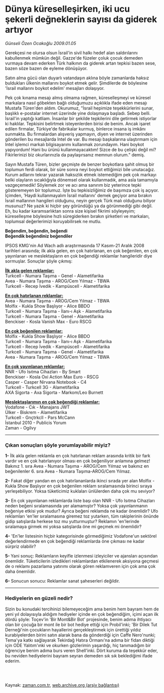 # Dünya küreselleşirken, iki ucu şekerli değneklerin sayısı da giderek artıyor

*Günseli Özen Ocakoğlu 2009.01.05*

<td class="columnist-detail">
<p>Gerekçesi ne olursa olsun İsrail'in sivil halkı hedef alan saldırılarını kabullenmek mümkün değil. Gazze'de füzeler çoluk çocuk demeden vurmaya devam ederken Türk halkının da giderek artan tepkisi bazen sese, bazen söze bazen de eyleme dönüşüyor.</p>
<p>
<div id="haberMetinDiv">
<p>Satın alma gücü olan duyarlı vatandaşın aklına böyle zamanlarda haksız buldukları ülkenin mallarını boykot etmek gelir. Şimdilerde de böylesine 'İsrail mallarını boykot edelim' mesajları dolaşıyor. 
<p> Pek çok kınama mesajı almış olmama rağmen, küreselleşmeyi ve küresel markalara nasıl göbekten bağlı olduğumuzu açıklıkla ifade eden mesajı Mustafa Türen'den aldım. Okurumuz, "İsrail hepimize teşekkürlerini sunar, başlıklı e-postalar internet üzerinde yine dolaşmaya başladı. Sebep belli. İsrail'in yaptığı katliam. İnsanlar bir şekilde tepkilerini dile getirmek istiyorlar ki haklılar. Tepkisini belirtmek isteyenlerden birisi de benim. Ancak işaret edilen firmalar, Türkiye'de fabrikalar kurmuş, binlerce insana iş imkânı sunmakta. Bu firmalardan alışveriş yapmayın, diyen ve internet üzerinden gönderilen bu mesajlarda Intel de var. Bu mesajı başkalarına ulaştırmam için Intel işlemci markalı bilgisayarımı kullanmak zorundayım. Hani boykot yapıyordum! Hani bu ürünü kullanmayacaktım! Sizce de bu çelişki değil mi? Fikirlerinizi biz okurlarınızla da paylaşırsanız memnun olurum." demiş. 
<p> Sayın Mustafa Türen, bizler geçmişte de benzer boykotlara şahit olmuş bir toplumun ferdi olarak, bir süre sonra neyi boykot ettiğimizi bile unutacağız. Kurum adlarını tekrar yazarak haksızlık etmek istemediğim pek çok markayı belki olayların sıcaklığıyla dönemsel olarak kullanmadık, ama asla tamamıyla vazgeçemedik! Söylemek zor ve acı ama sanırım biz yeterince tepki gösteremeyen bir toplumuz. İşte bu tepkisizliğimiz de başımıza çok iş açıyor. İçimden, 'Haydi kullanmayalım İsrail mallarını' demek geçiyor ama bırakın İsrail mallarının hangileri olduğunu, neyin gerçek Türk malı olduğunu biliyor musunuz? Ne yazık ki hiçbir şey göründüğü ya da görünmediği gibi değil. Eh, bu kadar karamsarlıktan sonra size kişisel fikrimi söyleyeyim; küreselleşme böylesine hızlı süregiderken bırakın şirketleri ve markaları, toplumsal değerlerimizi koruyabilirsek ne mutlu.
<p><b>Beğendim, beğendin, beğendi
<br/>Beğendik beğendiniz beğendiler </b>
<p>IPSOS KMG'nin Ad Wach adlı araştırmasında 17 Kasım-21 Aralık 2008 tarihleri arasında; ilk akla gelen, en çok hatırlanan, en çok beğenilen, en çok yayınlanan ve meslektaşların en çok beğendiği reklamlar hangileridir diye sormuşlar. Sonuçlar şöyle çıkmış: 
<p> <u><b>İlk akla gelen reklamlar:</b></u>
<br/>Turkcell - Numara Taşıma - Genel - Alametifarika
<br/>Avea - Numara Taşıma - AROG/Cem Yılmaz - TBWA
<br/>Turkcell - Recep İvedik - Kampüscell - Alametifarika
<p><u><b> En çok hatırlanan reklamlar: </b></u>
<br/>Avea - Numara Taşıma - AROG/Cem Yılmaz - TBWA
<br/>Molfix - Kukla Show Başlıyor - Alice BBDO
<br/>Turkcell - Numara Taşıma - İlanı-ı Aşk - Alametifarika
<br/>Turkcell - Numara Taşıma - Genel - Alametifarika 
<br/>Benckiser - Kosla Vanish Max - Euro RSCG
<p><u><b> En çok beğenilen reklamlar:</b></u>
<br/>Molfix - Kukla Show Başlıyor - Alice BBDO
<br/>Turkcell - Numara Taşıma - İlanı-ı Aşk - Alametifarika
<br/>Turkcell - Recep İvedik - Kampüscell - Alametifarika
<br/>Turkcell - Numara Taşıma - Genel - Alametifarika
<br/>Avea - Numara Taşıma - AROG/Cem Yılmaz - TBWA
<p> <u><b> En çok yayınlanan reklamlar: </b></u>
<br/>NNR - Ufo Isıtma Cihazları - By Smart
<br/>Benckiser - Kosla Oxi Action Max Euro - RSCG
<br/>Casper - Casper Nirvana Notebook - C4
<br/>Turkcell - Turkcell 3G - Alametifarika
<br/>AXA Sigorta - Axa Sigorta - Markom/Leo Burnett
<p><u> <b> Meslektaşlarımın en çok beğendiği reklamlar:</b></u>
<br/>Vodafone - Cık - Manajans JWT
<br/>Ülker - Biskrem - Alametifarika
<br/>Turkcell - Gnçtrkcll - Pars McCann
<br/>İstanbul 2010 - Publicis Yorum
<br/>Zaman - Ogilvy
<p><hr/>
<p><h3>Çıkan sonuçları şöyle yorumlayabilir miyiz?</h3>
<p><b>1-</b> İlk akla gelen reklamla en çok hatırlanan reklam arasında kritik bir fark vardır ve en çok hatırlanıyor olması en çok beğeniliyor anlamına gelmez! Bakınız 1. sıra Avea - Numara Taşıma - AROG/Cem Yılmaz ve bakınız en beğenilenler 6. sıra Avea - Numara Taşıma-AROG/Cem Yılmaz. 
<p><b>2-</b> Fakat diğer yandan en çok hatırlananlarda ikinci sırada yer alan Molfix - Kukla Show Başlıyor en çok beğenilen reklam sıralamasında birinci sıraya yerleşebiliyor. Yoksa tüketicimiz kuklaları ünlülerden daha çok mu seviyor? 
<p><b>3-</b> En çok yayınlanan reklamlarda liste başı olan NNR - Ufo Isıtma Cihazları neden beğeni sıralamasında yer alamamıştır? Yoksa çok yayınlanmanın beğeniye etkisi yok mudur? Ayrıca beğeni reklamda ne kadar önemlidir? Ufo reklamları 'en'ler sıralamasına giremez toz yutarken, tüm rakiplerinin önünde gidip satışlarda herkese toz mu yutturmuştur? Reklamın 'en'lerinde sıralamaya girmek mi yoksa satışlarda öne mi geçmek mi önemlidir? 
<p><b>4-</b> 'En'ler listesinin hiçbir kategorisinde görmediğimiz Vodafone'un sektörel değerlendirmede en çok beğendiği reklamlarda öne çıkması ne kadar sürpriz olabilir? 
<p><b>5- </b>Yani sonuç: Reklamların keyifle izlenmesi izleyiciler ve ajansları açısından önemlidir. Tüketicilerin izledikleri reklamlardan etkilenerek aksiyona geçmesi de o reklamı pazarlama yatırımı olarak gören reklamveren için çok ama çok daha önemlidir. 
<p><b>6- </b>Sonucun sonucu: Reklamlar sanat şaheserleri değildir.
<p><hr/>
<p><h3>Hediyelerin en güzeli nedir?</h3>
<p>
Sizin bu konudaki tercihinizi bilemeyeceğim ama benim hem bayram hem de yeni yıl dolayısıyla aldığım hediyeler içinde en çok beğendiğim, içimi açan ilk dördü şöyle: Toçev'in 'Bir Mont&amp;Bir Bot' projesinde, benim adıma ihtiyacı olan bir çocuğa bir mont ile bir bot hediye ettiği için Probil'inki; 'Bir Dilek Tut Derneği'nin çocukların hayallerini gerçekleştirmek için ürettiği yıldız kurabiyelerden birini satın alarak bana da gönderdiği için Caffe Nero'nunki; Tema'ya katkı sağlayarak Tekirdağ Hatıra Ormanı'na adıma bir fidan diktiği için ODE Yalıtım'ınki ve okurken gözlerimin yaşardığı, hiç tanımadığım bir öğrenciye benim adıma burs veren Shell'inki. Dört kuruma da teşekkür eder, bu neviden hediyelerini bayram seyran demeden sık sık beklediğimi ifade ederim. </p></p></p></p></p></p></p></p></p></p></p></p></p></p></p></p></p></p></p></p></p></div>
</p>


<p><br>
		 </br></p></td>

Kaynak: [zaman.com.tr](http://zaman.com.tr/yazar.do?yazino=791944), [web.archive.org (arşiv bağlantısı)](http://web.archive.org/web/20120123140618/http://www.zaman.com.tr:80/yazar.do?yazino=791944)
